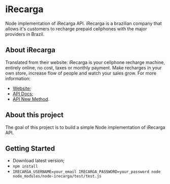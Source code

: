 # iRecarga
Node implementation of iRecarga API. iRecarga is a brazilian company that allows it's customers to recharge prepaid cellphones with the major providers in Brazil.
## About iRecarga
Translated from their website: iRecarga is your cellphone recharge machine, entirely online, no cost, taxes or monthly payment. Make recharges in your own store, increase flow of people and watch your sales grow.
For more information:
* [Website](https://www.irecarga.com.br/);
* [API Docs](https://irecarga.zendesk.com/attachments/token/jQH8ZEUVYdNqUFllern8NRF5e/?name=Defini%C3%A7%C3%B5es+da+API.pdf);
* [API New Method](https://p5.zdusercontent.com/attachment/112892/qbVIxGNuAZ82XzbsA2Oi4O6an?token=eyJhbGciOiJkaXIiLCJlbmMiOiJBMTI4Q0JDLUhTMjU2In0..3SzYjg39WG1br_DnRSDGXQ.K6brSkPEM60HFvdLK9pPY9qvq-AxPTvLkEbjGLwsKHED_x5_-NA1eh565AIzYaPEsNy4HBpx7OrQmX4cm1wRNzsQRO0tLiPV_0OgiQ2IUSkuDG4jgwaEODDc5vW7g_CeS1WJBQ1wI53LuH0mL6h-C5wOnOdW2Nwi_CQIg0cucANThV0PLC1pUJ0wa1yKLnWgYRk48WG82zcYGX3IKsBIPFBs1mkKX7Iv8JsU3S4h0I1lzxY-Jte_kP6MMUHns3320l6TJ6FcUyqd6qMTjdgoYw.a_gcjbjy9x_t3Fo3Im9cgQ).
## About this project
The goal of this project is to build a simple Node implementation of iRecarga API.
## Getting Started
* Download latest version;
* `npm install`
* `IRECARGA_USERNAME=your_email IRECARGA_PASSWORD=your_password node node_modules/node-irecarga/test/test.js`
